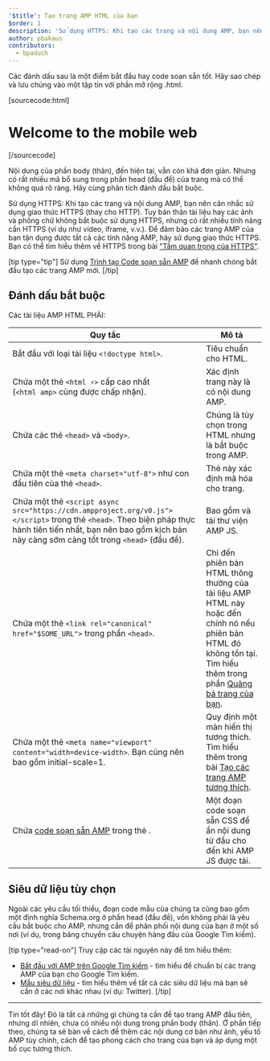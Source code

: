 ```yaml
---
'$title': Tạo trang AMP HTML của bạn
$order: 1
description: 'Sử dụng HTTPS: Khi tạo các trang và nội dung AMP, bạn nên cân nhắc sử dụng giao thức HTTPS (thay cho HTTP). Tuy bản thân tài liệu không bắt buộc sử dụng HTTPS...'
author: pbakaus
contributors:
  - bpaduch
---
```


Các đánh dấu sau là một điểm bắt đầu hay code soạn sẵn tốt. Hãy sao chép và lưu chúng vào một tập tin với phần mở rộng .html.

[sourcecode:html]

<!doctype html>
<html amp lang="en">
  <head>
    <meta charset="utf-8">
    <script async src="https://cdn.ampproject.org/v0.js"></script>
    <title>Hello, AMPs</title>
    <link rel="canonical" href="{{doc.url}}">
    <meta name="viewport" content="width=device-width">
    <script type="application/ld+json">
      {
        "@context": "http://schema.org",
        "@type": "NewsArticle",
        "headline": "Open-source framework for publishing content",
        "datePublished": "2015-10-07T12:02:41Z",
        "image": [
          "logo.jpg"
        ]
      }
    </script>
    <style amp-boilerplate>body{-webkit-animation:-amp-start 8s steps(1,end) 0s 1 normal both;-moz-animation:-amp-start 8s steps(1,end) 0s 1 normal both;-ms-animation:-amp-start 8s steps(1,end) 0s 1 normal both;animation:-amp-start 8s steps(1,end) 0s 1 normal both}@-webkit-keyframes -amp-start{from{visibility:hidden}to{visibility:visible}}@-moz-keyframes -amp-start{from{visibility:hidden}to{visibility:visible}}@-ms-keyframes -amp-start{from{visibility:hidden}to{visibility:visible}}@-o-keyframes -amp-start{from{visibility:hidden}to{visibility:visible}}@keyframes -amp-start{from{visibility:hidden}to{visibility:visible}}</style><noscript><style amp-boilerplate>body{-webkit-animation:none;-moz-animation:none;-ms-animation:none;animation:none}</style></noscript>
  </head>
  <body>
    <h1>Welcome to the mobile web</h1>
  </body>
</html>
[/sourcecode]

Nội dung của phần body (thân), đến hiện tại, vẫn còn khá đơn giản. Nhưng có rất nhiều mã bổ sung trong phần head (đầu đề) của trang mà có thể không quá rõ ràng. Hãy cùng phân tích đánh dấu bắt buộc.

Sử dụng HTTPS: Khi tạo các trang và nội dung AMP, bạn nên cân nhắc sử dụng giao thức HTTPS (thay cho HTTP). Tuy bản thân tài liệu hay các ảnh và phông chữ không bắt buộc sử dụng HTTPS, nhưng có rất nhiều tính năng cần HTTPS (ví dụ như video, iframe, v.v.). Để đảm bảo các trang AMP của bạn tận dụng được tất cả các tính năng AMP, hãy sử dụng giao thức HTTPS. Bạn có thể tìm hiểu thêm về HTTPS trong bài ["Tầm quan trọng của HTTPS"](https://developers.google.com/web/fundamentals/security/encrypt-in-transit/why-https).

[tip type="tip"] Sử dụng [Trình tạo Code soạn sẵn AMP](/boilerplate) để nhanh chóng bắt đầu tạo các trang AMP mới. [/tip]

## Đánh dấu bắt buộc

Các tài liệu AMP HTML PHẢI:

| Quy tắc                                                                                                                                                                                                            | Mô tả                                                                                                                                                                                                                                                 |
| ------------------------------------------------------------------------------------------------------------------------------------------------------------------------------------------------------------------ | ----------------------------------------------------------------------------------------------------------------------------------------------------------------------------------------------------------------------------------------------------- |
| Bắt đầu với loại tài liệu `<!doctype html>`.                                                                                                                                                                       | Tiêu chuẩn cho HTML.                                                                                                                                                                                                                                  |
| Chứa một thẻ `<html ⚡>` cấp cao nhất <br>(`<html amp>` cũng được chấp nhận).                                                                                                                                      | Xác định trang này là có nội dung AMP.                                                                                                                                                                                                                |
| Chứa các thẻ `<head>` và `<body>`.                                                                                                                                                                                 | Chúng là tùy chọn trong HTML nhưng là bắt buộc trong AMP.                                                                                                                                                                                             |
| Chứa một thẻ `<meta charset="utf-8">` như con đầu tiên của thẻ `<head>`.                                                                                                                                           | Thẻ này xác định mã hóa cho trang.                                                                                                                                                                                                                    |
| Chứa một thẻ `<script async src="https://cdn.ampproject.org/v0.js"></script>` trong thẻ `<head>`. Theo biện pháp thực hành tiên tiến nhất, bạn nên bao gồm kịch bản này càng sớm càng tốt trong `<head>` (đầu đề). | Bao gồm và tải thư viện AMP JS.                                                                                                                                                                                                                       |
| Chứa một thẻ `<link rel="canonical" href="$SOME_URL">` trong phần `<head>`.                                                                                                                                        | Chỉ đến phiên bản HTML thông thường của tài liệu AMP HTML này hoặc đến chính nó nếu phiên bản HTML đó không tồn tại. Tìm hiểu thêm trong phần [Quảng bá trang của bạn](../../../../documentation/guides-and-tutorials/optimize-measure/discovery.md). |
| Chứa một thẻ `<meta name="viewport" content="width=device-width>`. Bạn cũng nên bao gồm initial-scale=1.                                                                                                           | Quy định một màn hiển thị tương thích. Tìm hiểu thêm trong bài [Tạo các trang AMP tương thích](../../../../documentation/guides-and-tutorials/develop/style_and_layout/responsive_design.md).                                                         |
| Chứa [code soạn sẵn AMP](../../../../documentation/guides-and-tutorials/learn/spec/amp-boilerplate.md) trong thẻ <code><head></code>.                                                                              | Một đoạn code soạn sẵn CSS để ẩn nội dung từ đầu cho đến khi AMP JS được tải.                                                                                                                                                                         |

## Siêu dữ liệu tùy chọn

Ngoài các yêu cầu tối thiểu, đoạn code mẫu của chúng ta cũng bao gồm một định nghĩa Schema.org ở phần head (đầu đề), vốn không phải là yêu cầu bắt buộc cho AMP, nhưng cần để phân phối nội dung của bạn ở một số nơi (ví dụ, trong băng chuyền câu chuyện hàng đầu của Google Tìm kiếm).

[tip type="read-on"] Truy cập các tài nguyên này để tìm hiểu thêm:

- [Bắt đầu với AMP trên Google Tìm kiếm](https://developers.google.com/amp/docs) - tìm hiểu để chuẩn bị các trang AMP của bạn cho Google Tìm kiếm.
- [Mẫu siêu dữ liệu](https://github.com/ampproject/amphtml/tree/main/examples/metadata-examples) - tìm hiểu thêm về tất cả các siêu dữ liệu mà bạn sẽ cần ở các nơi khác nhau (ví dụ: Twitter). [/tip]

<hr>

Tin tốt đây! Đó là tất cả những gì chúng ta cần để tạo trang AMP đầu tiên, nhưng dĩ nhiên, chưa có nhiều nội dung trong phần body (thân). Ở phần tiếp theo, chúng ta sẽ bàn về cách để thêm các nội dung cơ bản như ảnh, yếu tố AMP tùy chỉnh, cách để tạo phong cách cho trang của bạn và áp dụng một bố cục tương thích.
